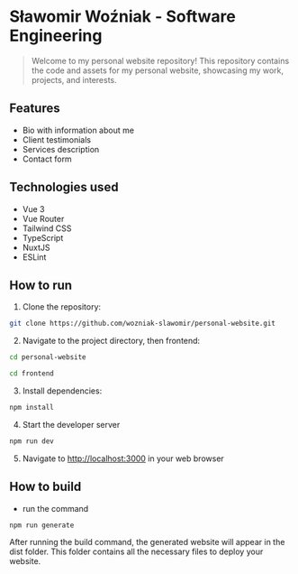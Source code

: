 
# Sławomir Woźniak - Software Engineering

> Welcome to my personal website repository! This repository contains the code and assets for my personal website, showcasing my work, projects, and interests.

## Features

- Bio with information about me
- Client testimonials
- Services description
- Contact form

## Technologies used

- Vue 3
- Vue Router
- Tailwind CSS
- TypeScript
- NuxtJS
- ESLint

## How to run

1. Clone the repository:

```sh
git clone https://github.com/wozniak-slawomir/personal-website.git
```

2. Navigate to the project directory, then frontend:

```sh
cd personal-website
```
```sh
cd frontend
```

3. Install dependencies:

```sh
npm install
```

4. Start the developer server

```sh
npm run dev
```

5. Navigate to [http://localhost:3000](http://localhost:3000) in your web browser

## How to build

- run the command

```sh
npm run generate
```

After running the build command, the generated website will appear in the dist folder. This folder contains all the necessary files to deploy your website.